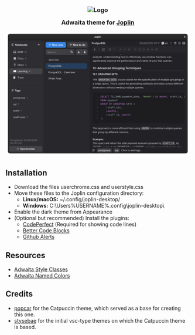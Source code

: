 <h3 align="center">
	<img src="https://upload.wikimedia.org/wikipedia/commons/thumb/f/f1/Adwaita_logo.svg/2048px-Adwaita_logo.svg.png" width="100" alt="Logo"/><br/>
	<img src="https://raw.githubusercontent.com/catppuccin/catppuccin/main/assets/misc/transparent.png" height="30" width="0px"/>
	Adwaita theme for <a href="https://joplinapp.org/">Joplin</a>
	<img src="https://raw.githubusercontent.com/catppuccin/catppuccin/main/assets/misc/transparent.png" height="30" width="0px"/>
</h3>


<p align="center">
  <img src="https://raw.githubusercontent.com/ivfrost/joplin-adwaita-theme/refs/heads/main/preview.png"/>
</p>

## Installation
- Download the files userchrome.css and userstyle.css
- Move these files to the Joplin configuration directory:
	- **Linux/macOS:** ~/.config/joplin-desktop/
	- **Windows:** C:\Users\%USERNAME%\.config\joplin-desktop\
- Enable the dark theme from Appearance
- (Optional but recommended) Install the plugins:
	- [CodePerfect](https://joplinapp.org/plugins/plugin/jl15988.JoplinCodePerfectPlugin/) (Required for showing code lines)
 	- [Better Code Blocks](https://joplinapp.org/plugins/plugin/com.ckant.joplin-plugin-better-code-blocks/)
  	- [Github Alerts](https://joplinapp.org/plugins/plugin/com.github.alan-null.joplin-plugin-github-alerts/) 

## Resources
- [Adwaita Style Classes](https://gnome.pages.gitlab.gnome.org/libadwaita/doc/main/style-classes.html)
- [Adwaita Named Colors](https://gnome.pages.gitlab.gnome.org/libadwaita/doc/1.5/named-colors.html)

## Credits
- [popcar](https://github.com/catppuccin/joplin) for the Catpuccin theme, which served as a base for creating this one.
- [stysebae](https://github.com/stysebae/joplin-vsc-material-theme) for the initial vsc-type themes on which the Catpuccin theme is based. 
